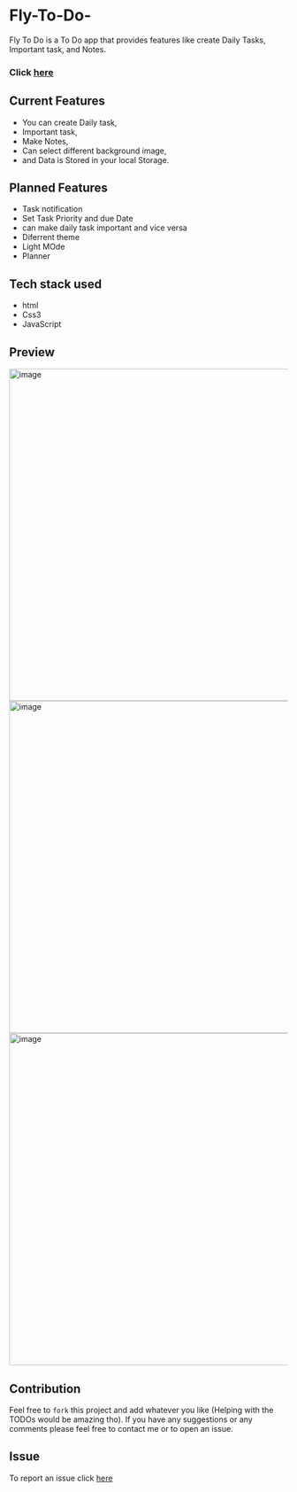 # Fly-To-Do-
Fly To Do is a To Do app that provides features like create Daily Tasks, Important task, and  Notes.
### Click <a href="https://fly-to-do.netlify.app/">here</a> 
## Current Features
  - You can create Daily task,
  - Important task,
  - Make Notes,
  - Can select different background image,
  - and Data is Stored in your local Storage.
  
## Planned Features
  - Task notification
  - Set Task Priority and due Date
  - can make daily task important and vice versa
  - Diferrent theme
  - Light MOde
  - Planner

## Tech stack used
  - html
  - Css3
  - JavaScript

## Preview 
<img width="600" alt="image" src="https://user-images.githubusercontent.com/79929708/160398529-dff988d5-06b7-4b8e-b9f1-6f0681e87ec6.png">
<img width="600" alt="image" src="https://user-images.githubusercontent.com/79929708/160399237-b0d4e06b-84dd-4c16-86ec-e4a6aad697c5.png">
<img width="600" alt="image" src="https://user-images.githubusercontent.com/79929708/160399456-032637d9-d016-4a3a-b2e6-c331e1390cae.png">



## Contribution
Feel free to `fork` this project and add whatever you like (Helping with the TODOs would be amazing tho). If you have any suggestions or any comments please feel free to contact me or to open an issue.
## Issue 
To report an issue click <a href="https://github.com/manavsiddharthgupta/Fly-To-Do-/issues">here</a>


